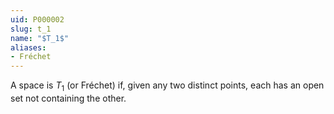 ```yaml
---
uid: P000002
slug: t_1
name: "$T_1$"
aliases:
- Fréchet
---
```

A space is $T_1$ (or Fréchet) if, given any two distinct points, each has an open set not containing the other.


